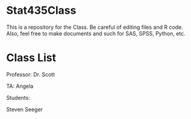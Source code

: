 # Stat435Class
This is a repository for the Class. Be careful of editing files and R code. Also, feel free to make documents and such for SAS, SPSS, Python, etc.

# Class List
Professor: Dr. Scott

TA: Angela

Students:

Steven Seeger